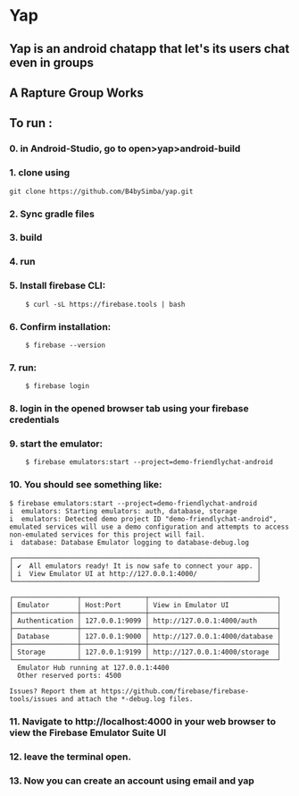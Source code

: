 # Yap
## Yap is an android chatapp that let's its users chat even in groups
## A Rapture Group Works

## To run : 
   ### 0. in Android-Studio, go to open>yap>android-build
   ### 1. clone using 
    
    git clone https://github.com/B4bySimba/yap.git 
    
   ### 2. Sync gradle files 
   ### 3. build 
   ### 4. run 
   ### 5. Install firebase CLI: 
        
        $ curl -sL https://firebase.tools | bash
        
   ### 6. Confirm installation: 
        
        $ firebase --version
        
   ### 7. run: 
        
        $ firebase login 
        
   ### 8. login in the opened browser tab using your firebase credentials 
   ### 9. start the emulator: 
        
        $ firebase emulators:start --project=demo-friendlychat-android
        
   ### 10. You should see something like: 

    $ firebase emulators:start --project=demo-friendlychat-android
    i  emulators: Starting emulators: auth, database, storage
    i  emulators: Detected demo project ID "demo-friendlychat-android", emulated services will use a demo configuration and attempts to access non-emulated services for this project will fail.
    i  database: Database Emulator logging to database-debug.log

    ┌─────────────────────────────────────────────────────────────┐
    │ ✔  All emulators ready! It is now safe to connect your app. │
    │ i  View Emulator UI at http://127.0.0.1:4000/               │
    └─────────────────────────────────────────────────────────────┘

    ┌────────────────┬────────────────┬────────────────────────────────┐
    │ Emulator       │ Host:Port      │ View in Emulator UI            │
    ├────────────────┼────────────────┼────────────────────────────────┤
    │ Authentication │ 127.0.0.1:9099 │ http://127.0.0.1:4000/auth     │
    ├────────────────┼────────────────┼────────────────────────────────┤
    │ Database       │ 127.0.0.1:9000 │ http://127.0.0.1:4000/database │
    ├────────────────┼────────────────┼────────────────────────────────┤
    │ Storage        │ 127.0.0.1:9199 │ http://127.0.0.1:4000/storage  │
    └────────────────┴────────────────┴────────────────────────────────┘
      Emulator Hub running at 127.0.0.1:4400
      Other reserved ports: 4500

    Issues? Report them at https://github.com/firebase/firebase-tools/issues and attach the *-debug.log files.
    


   ### 11. Navigate to http://localhost:4000 in your web browser to view the Firebase Emulator Suite UI
   ### 12. leave the terminal open.
   ### 13. Now you can create an account using email and yap
